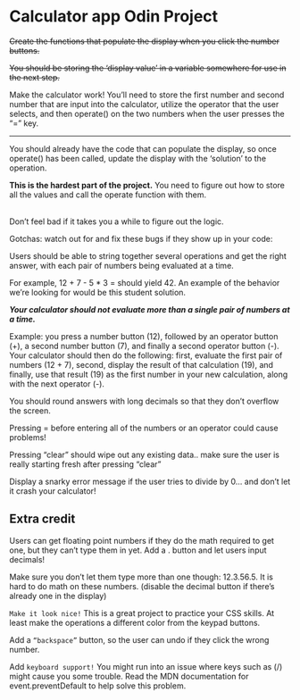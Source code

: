 # Calculator app Odin Project

<s>Create the functions that populate the display when you click the number buttons.</s>


<s>You should be storing the ‘display value’ in a variable somewhere for use in the next step. </s>

Make the calculator work! You’ll need to store the first number and second number that are input into the calculator, utilize the operator that the user selects, and then operate() on the two numbers when the user presses the “=” key.

<hr>
You should already have the code that can populate the display, so once operate() has been called, update the display with the ‘solution’ to the operation.


<strong>This is the hardest part of the project.</strong> You need to figure out how to store all the values and call the operate function with them.

<br>
Don’t feel bad if it takes you a while to figure out the logic.

Gotchas: watch out for and fix these bugs if they show up in your code:


Users should be able to string together several operations and get the right answer, with each pair of numbers being evaluated at a time. 

For example, 12 + 7 - 5 * 3 = should yield 42. An example of the behavior we’re looking for would be this student solution.


<em><strong>Your calculator should not evaluate more than a single pair of numbers at a time.</em></strong> 

Example: you press a number button (12), followed by an operator button (+), a second number button (7), and finally a second operator button (-). Your calculator should then do the following: first, evaluate the first pair of numbers (12 + 7), second, display the result of that calculation (19), and finally, use that result (19) as the first number in your new calculation, along with the next operator (-).

You should round answers with long decimals so that they don’t overflow the screen.

Pressing = before entering all of the numbers or an operator could cause problems!

Pressing “clear” should wipe out any existing data.. make sure the user is really starting fresh after pressing “clear”

Display a snarky error message if the user tries to divide by 0… and don’t let it crash your calculator!



## Extra credit

Users can get floating point numbers if they do the math required to get one, but they can’t type them in yet. Add a . button and let users input decimals! 

Make sure you don’t let them type more than one though: 12.3.56.5. It is hard to do math on these numbers. (disable the decimal button if there’s already one in the display)


`Make it look nice!` This is a great project to practice your CSS skills. At least make the operations a different color from the keypad buttons.

Add a `“backspace”` button, so the user can undo if they click the wrong number.

Add `keyboard support!` You might run into an issue where keys such as (/) might cause you some trouble. Read the MDN documentation for event.preventDefault to help solve this problem.